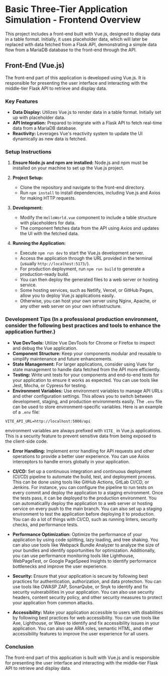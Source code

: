 # Basic Three-Tier Application Simulation - Frontend Overview

This project includes a front-end built with Vue.js, designed to display data in a table format. Initially, it uses placeholder data, which will later be replaced with data fetched from a Flask API, demonstrating a simple data flow from a MariaDB database to the front-end through the API.

## Front-End (Vue.js)

The front-end part of this application is developed using Vue.js. It is responsible for presenting the user interface and interacting with the middle-tier Flask API to retrieve and display data.

### Key Features

- **Data Display:** Utilizes Vue.js to render data in a table format. Initially set up with placeholder data.
- **API Integration:** Prepared to integrate with a Flask API to fetch real-time data from a MariaDB database.
- **Reactivity:** Leverages Vue's reactivity system to update the UI dynamically as new data is fetched.

### Setup Instructions

1. **Ensure Node.js and npm are installed:** Node.js and npm must be installed on your machine to set up the Vue.js project.

2. **Project Setup:**
   - Clone the repository and navigate to the front-end directory.
   - Run `npm install` to install dependencies, including Vue.js and Axios for making HTTP requests.

3. **Development:**
   - Modify the `HelloWorld.vue` component to include a table structure with placeholders for data.
   - The component fetches data from the API using Axios and updates the UI with the fetched data.

4. **Running the Application:**
   - Execute `npm run dev` to start the Vue.js development server.
   - Access the application through the URL provided in the terminal (usually `http://localhost:5173/`).
   - For production deployment, run `npm run build` to generate a production-ready build.
   - You can then deploy the generated files to a web server or hosting service.
   - Some hosting services, such as Netlify, Vercel, or GitHub Pages, allow you to deploy Vue.js applications easily.
   - Otherwise, you can host your own server using Nginx, Apache, or any other web server on your own infrastructure.

### Development Tips (In a professional production environment, consider the following best practices and tools to enhance the application further.)

- **Vue DevTools:** Utilize Vue DevTools for Chrome or Firefox to inspect and debug the Vue application.
- **Component Structure:** Keep your components modular and reusable to simplify maintenance and future enhancements.
- **State Management:** For larger applications, consider using Vuex for state management to handle data fetched from the API more efficiently.
- **Testing:** Write unit tests for your components and end-to-end tests for your application to ensure it works as expected. You can use tools like Jest, Mocha, or Cypress for testing.
- **Environment Variables:** Use environment variables to manage API URLs and other configuration settings. This allows you to switch between development, staging, and production environments easily. The `.env` file can be used to store environment-specific variables.
Here is an example of a `.env` file:

```VITE_API_URL=http://localhost:5000/api```

environment variables are always prefixed with `VITE_` in Vue.js applications. This is a security feature to prevent sensitive data from being exposed to the client-side code.

- **Error Handling:** Implement error handling for API requests and other operations to provide a better user experience. You can use Axios interceptors to handle errors globally in your application.

- **CI/CD:** Set up a continuous integration and continuous deployment (CI/CD) pipeline to automate the build, test, and deployment process. This can be done using tools like GitHub Actions, GitLab CI/CD, or Jenkins. For instance, you can configure the pipeline to run tests on every commit and deploy the application to a staging environment. Once the tests pass, it can be deployed to the production environment. You can automaticallly deploy the application to a web server or hosting service on every push to the main branch. You can also set up a staging environment to test the application before deploying it to production. You can do a lot of things with CI/CD, such as running linters, security checks, and performance tests.

- **Performance Optimization:** Optimize the performance of your application by using code splitting, lazy loading, and tree shaking. You can also use tools like Webpack Bundle Analyzer to analyze the size of your bundles and identify opportunities for optimization. Additionally, you can use performance monitoring tools like Lighthouse, WebPageTest, or Google PageSpeed Insights to identify performance bottlenecks and improve the user experience.

- **Security:** Ensure that your application is secure by following best practices for authentication, authorization, and data protection. You can use tools like OWASP ZAP, SonarQube, or Snyk to identify and fix security vulnerabilities in your application. You can also use security headers, content security policy, and other security measures to protect your application from common attacks.

- **Accessibility:** Make your application accessible to users with disabilities by following best practices for web accessibility. You can use tools like Axe, Lighthouse, or Wave to identify and fix accessibility issues in your application. You can also use ARIA roles, semantic HTML, and other accessibility features to improve the user experience for all users.

### Conclusion

The front-end part of this application is built with Vue.js and is responsible for presenting the user interface and interacting with the middle-tier Flask API to retrieve and display data.

